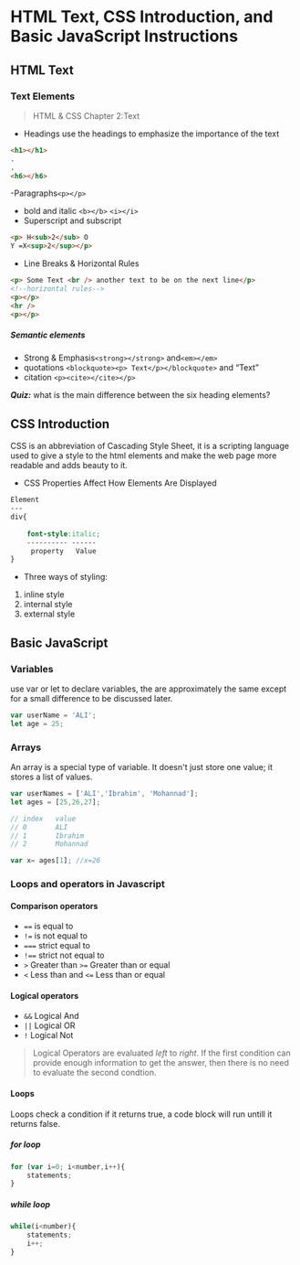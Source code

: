 # HTML Text, CSS Introduction, and Basic JavaScript Instructions


## HTML Text
### Text Elements
> HTML & CSS Chapter 2:Text
- Headings
use the headings to emphasize the importance of the text
```html
<h1></h1>
.
.
<h6></h6>
```
-Paragraphs`<p></p>`
- bold and italic
`<b></b>` `<i></i>`
- Superscript and subscript
```html
<p> H<sub>2</sub> O
Y =X<sup>2</sup></p>
```
- Line Breaks & Horizontal Rules
```html
<p> Some Text <br /> another text to be on the next line</p>
<!--horizontal rules-->
<p></p>
<hr />
<p></p>
```

##### Semantic elements
- Strong & Emphasis`<strong></strong>` and`<em></em>`
- quotations `<blockquote><p> Text</p></blockquote>` and <q>Text</q>
- citation `<p><cite></cite></p>`

***Quiz:*** what is the main difference between the six heading elements?

## CSS Introduction
CSS is an abbreviation of Cascading Style Sheet, it is a scripting language used to give a style to the html elements and make the web page more readable and adds beauty to it.

* CSS Properties Affect How Elements Are Displayed
```css
Element
---
div{
   
    font-style:italic;
    ---------- ------
     property   Value
}
```
* Three ways of styling:
1. inline style
2. internal style
3. external style

## Basic JavaScript

### Variables
use var or let to declare variables, the are approximately the same except for a small difference to be discussed later.
```javascript
var userName = 'ALI';
let age = 25;
```
### Arrays

An array is a special type of variable. It doesn't
just store one value; it stores a list of values.
```javascript
var userNames = ['ALI','Ibrahim', 'Mohannad'];
let ages = [25,26,27];

// index   value
// 0       ALI
// 1       Ibrahim
// 2       Mohannad

var x= ages[1]; //x=26
```
### Loops and operators in Javascript

#### Comparison operators
- `==` is equal to
- `!=` is not equal to
- `===` strict equal to
- `!==` strict not equal to
- `>` Greater than `>=` Greater than or equal
- `<` Less than and `<=` Less than or equal


#### Logical operators
- `&&` Logical And
- `||` Logical OR
- `!` Logical Not
> Logical Operators are evaluated *left* to *right*.
If the first condition can provide enough information to get the answer, then there is no need to evaluate the second condtion.

#### Loops
Loops check a condition if it returns true, a code block will run untill it returns false.

##### for loop
```javascript
for (var i=0; i<number,i++){
    statements;
}
```
##### while loop
```javascript
while(i<number){
    statements;
    i++;
}
```